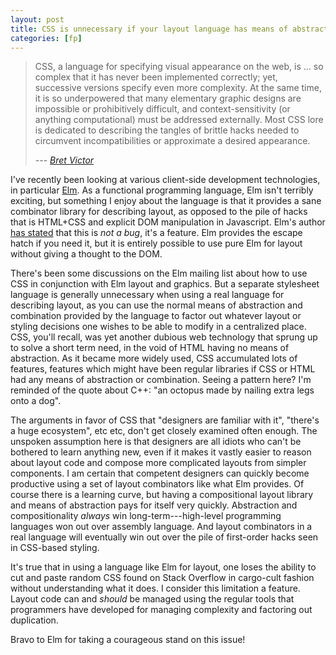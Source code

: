 ```yaml
---
layout: post
title: CSS is unnecessary if your layout language has means of abstraction
categories: [fp]
---
```


> CSS, a language for specifying visual appearance on the web, is ... so complex that it has never been implemented correctly; yet, successive versions specify even more complexity. At the same time, it is so underpowered that many elementary graphic designs are impossible or prohibitively difficult, and context-sensitivity (or anything computational) must be addressed externally. Most CSS lore is dedicated to describing the tangles of brittle hacks needed to circumvent incompatibilities or approximate a desired appearance.
>
> _--- [Bret Victor](http://worrydream.com/MagicInk/#p255)_

I've recently been looking at various client-side development technologies, in particular [Elm](http://elm-lang.org/). As a functional programming language, Elm isn't terribly exciting, but something I enjoy about the language is that it provides a sane combinator library for describing layout, as opposed to the pile of hacks that is HTML+CSS and explicit DOM manipulation in Javascript. Elm's author [has stated](https://groups.google.com/forum/#!msg/elm-discuss/qRKBmKjTBpk/SjF1MyjjkxwJ) that this is _not a bug_, it's a feature. Elm provides the escape hatch if you need it, but it is entirely possible to use pure Elm for layout without giving a thought to the DOM.

There's been some discussions on the Elm mailing list about how to use CSS in conjunction with Elm layout and graphics. But a separate stylesheet language is generally unnecessary when using a real language for describing layout, as you can use the normal means of abstraction and combination provided by the language to factor out whatever layout or styling decisions one wishes to be able to modify in a centralized place. CSS, you'll recall, was yet another dubious web technology that sprung up to solve a short term need, in the void of HTML having no means of abstraction. As it became more widely used, CSS accumulated lots of features, features which might have been regular libraries if CSS or HTML had any means of abstraction or combination. Seeing a pattern here? I'm reminded of the quote about C++: "an octopus made by nailing extra legs onto a dog".

The arguments in favor of CSS that "designers are familiar with it", "there's a huge ecosystem", etc etc, don't get closely examined often enough. The unspoken assumption here is that designers are all idiots who can't be bothered to learn anything new, even if it makes it vastly easier to reason about layout code and compose more complicated layouts from simpler components. I am certain that competent designers can quickly become productive using a set of layout combinators like what Elm provides. Of course there is a learning curve, but having a compositional layout library and means of abstraction pays for itself very quickly. Abstraction and compositionality *always* win long-term---high-level programming languages won out over assembly language. And layout combinators in a real language will eventually win out over the pile of first-order hacks seen in CSS-based styling.

It's true that in using a language like Elm for layout, one loses the ability to cut and paste random CSS found on Stack Overflow in cargo-cult fashion without understanding what it does. I consider this limitation a feature. Layout code can and _should_ be managed using the regular tools that programmers have developed for managing complexity and factoring out duplication.

Bravo to Elm for taking a courageous stand on this issue!
